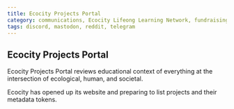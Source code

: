 ```yaml
---
title: Ecocity Projects Portal
category: communications, Ecocity Lifeong Learning Network, fundraising
tags: discord, mastodon, reddit, telegram
---
```


## Ecocity Projects Portal

Ecocity Projects Portal reviews educational  context of everything at the intersection of ecological, human, and societal.


Ecocity has opened up its website and preparing to list projects and their metadata tokens.


